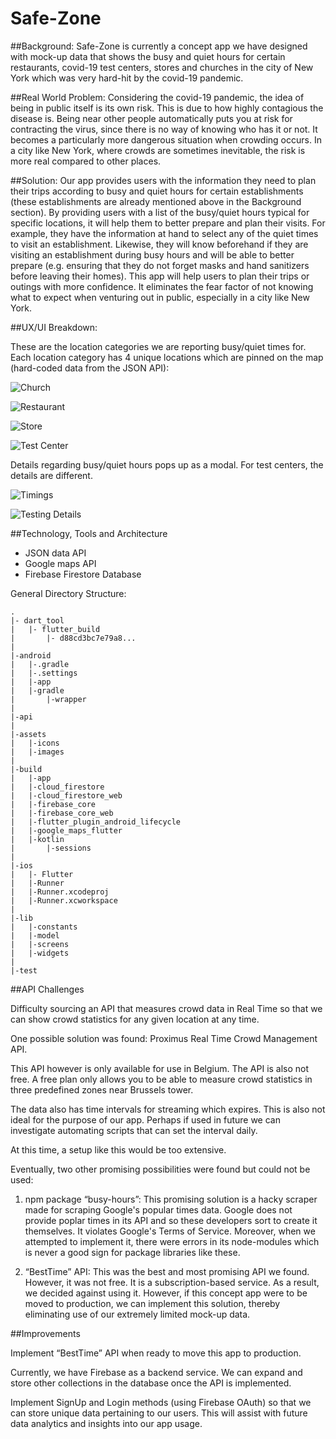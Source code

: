# Safe-Zone

##Background:
Safe-Zone is currently a concept app we have designed with mock-up data that shows the busy and quiet hours for certain restaurants, covid-19 test centers, stores and churches in the city of New York which was very hard-hit by the covid-19 pandemic. 

##Real World Problem:
Considering the covid-19 pandemic, the idea of being in public itself is its own risk. This is due to how highly contagious the disease is. Being near other people automatically puts you at risk for contracting the virus, since there is no way of knowing who has it or not. It becomes a particularly more dangerous situation when crowding occurs. In a city like New York, where crowds are sometimes inevitable, the risk is more real compared to other places.

##Solution:
Our app provides users with the information they need to plan their trips according to busy and quiet hours for certain establishments (these establishments are already mentioned above in the Background section). By providing users with a list of the busy/quiet hours typical for specific locations, it will help them to better prepare and plan their visits. For example, they have the information at hand to select any of the quiet times to visit an establishment. Likewise, they will know beforehand if they are visiting an establishment during busy hours and will be able to better prepare (e.g. ensuring that they do not forget masks and hand sanitizers before leaving their homes). This app will help users to plan their trips or outings with more confidence. It eliminates the fear factor of not knowing what to expect when venturing out in public, especially in a city like New York.

##UX/UI Breakdown:

These are the location categories we are reporting busy/quiet times for. Each location category has 4 unique locations which are pinned on the map (hard-coded data from the JSON API):

![Church](/assets/images/church.png)

![Restaurant](/assets/images/restaurant.png)

![Store](/assets/images/store.png)

![Test Center](/assets/images/testCenter.png)

Details regarding busy/quiet hours pops up as a modal. For test centers, the details are different.

![Timings](/assets/images/timings.png)

![Testing Details](/assets/images/Testingdetails.png)

##Technology, Tools and Architecture

* JSON data API
* Google maps API  
* Firebase Firestore Database

General Directory Structure:

```
.
|- dart_tool
|   |- flutter_build
|       |- d88cd3bc7e79a8...
|
|-android
|   |-.gradle
|   |-.settings
|   |-app
|   |-gradle
|       |-wrapper
|
|-api
|
|-assets
|   |-icons
|   |-images
|
|-build
|   |-app
|   |-cloud_firestore
|   |-cloud_firestore_web
|   |-firebase_core
|   |-firebase_core_web
|   |-flutter_plugin_android_lifecycle
|   |-google_maps_flutter
|   |-kotlin
|       |-sessions
|
|-ios
|   |- Flutter
|   |-Runner
|   |-Runner.xcodeproj
|   |-Runner.xcworkspace
|
|-lib
|   |-constants
|   |-model
|   |-screens
|   |-widgets
|
|-test
```

##API Challenges

Difficulty sourcing an API that measures crowd data in Real Time so that we can show crowd statistics for any given location at any time.

One possible solution was found: Proximus Real Time Crowd Management API.

This API however is only available for use in Belgium. The API is also not free. A free plan only allows you to be able to measure crowd statistics in three predefined zones near Brussels tower.

The data also has time intervals for streaming which expires. This is also not ideal for the purpose of our app. Perhaps if used in future we can investigate automating scripts that can set the interval daily. 

At this time, a setup like this would be too extensive.

Eventually, two other promising possibilities were found but could not be used:

1) npm package “busy-hours”: This promising solution is a hacky scraper made for scraping Google's popular times data. Google does not provide poplar times in its API and so these developers sort to create it themselves. It violates Google's Terms of Service. Moreover, when we attempted to implement it, there were errors in its node-modules which is never a good sign for package libraries like these.

2) “BestTime” API: This was the best and most promising API we found. However, it was not free. It is a subscription-based service. As a result, we decided against using it. However, if this concept app were to be moved to production, we can implement this solution, thereby eliminating use of our extremely limited mock-up data.

##Improvements

Implement “BestTime” API when ready to move this app to production.

Currently, we have Firebase as a backend service. We can expand and store other collections in the database once the API is implemented.

Implement SignUp and Login methods (using Firebase OAuth) so that we can store unique data pertaining to our users. This will assist with future data analytics and insights into our app usage.
